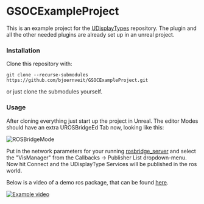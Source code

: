 # GSOCExampleProject
This is an example project for the [UDisplayTypes](https://github.com/robcog-iai/UDisplayTypes/tree/gsoc18) repository. The plugin and all the other needed plugins are already set up in an unreal project.

### Installation 
Clone this repository with:

`git clone --recurse-submodules https://github.com/bjoernveit/GSOCExampleProject.git`

or just clone the submodules yourself.

### Usage 
After cloning everything just start up the project in Unreal. The editor Modes should have an extra UROSBridgeEd Tab now, looking like this:

![ROSBridgeMode](https://github.com/bjoernveit/GSOCExampleProject/blob/master/Documentation/RosbridgeED.PNG)

Put in the network parameters for your running [rosbridge_server](http://wiki.ros.org/rosbridge_server) and select the "VisManager" from the Callbacks -> Publisher List dropdown-menu. Now hit Connect and the UDisplayType Services will be published in the ros world.

Below is a video of a demo ros package, that can be found [here](https://github.com/bjoernveit/gsoc_example_project_demo).


[![Example video](http://img.youtube.com/vi/MVXwL6sPjy4/0.jpg)](https://youtu.be/MVXwL6sPjy4 "Example showcase")
